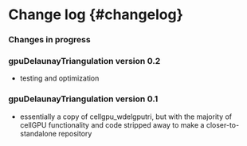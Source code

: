# Change log {#changelog}

### Changes in progress

### gpuDelaunayTriangulation version 0.2

* testing and optimization

### gpuDelaunayTriangulation version 0.1

* essentially a copy of cellgpu_wdelgputri, but with the majority of cellGPU functionality and code stripped away to make a closer-to-standalone repository

